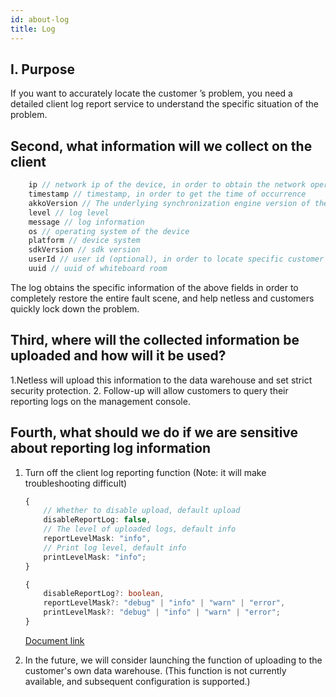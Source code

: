 ```yaml
---
id: about-log
title: Log
---
```


## I. Purpose

If you want to accurately locate the customer ’s problem, you need a detailed client log report service to understand the specific situation of the problem.

## Second, what information will we collect on the client

```ts
    ip // network ip of the device, in order to obtain the network operator
    timestamp // timestamp, in order to get the time of occurrence
    akkoVersion // The underlying synchronization engine version of the whiteboard, in order to obtain the problem version
    level // log level
    message // log information
    os // operating system of the device
    platform // device system
    sdkVersion // sdk version
    userId // user id (optional), in order to locate specific customer issues
    uuid // uuid of whiteboard room
```

The log obtains the specific information of the above fields in order to completely restore the entire fault scene, and help netless and customers quickly lock down the problem.

## Third, where will the collected information be uploaded and how will it be used?

1.Netless will upload this information to the data warehouse and set strict security protection.
2. Follow-up will allow customers to query their reporting logs on the management console.

## Fourth, what should we do if we are sensitive about reporting log information

1. Turn off the client log reporting function (Note: it will make troubleshooting difficult)

    ```ts
    {
        // Whether to disable upload, default upload
        disableReportLog: false,
        // The level of uploaded logs, default info
        reportLevelMask: "info",
        // Print log level, default info
        printLevelMask: "info";
    }

    {
        disableReportLog?: boolean,
        reportLevelMask?: "debug" | "info" | "warn" | "error",
        printLevelMask?: "debug" | "info" | "warn" | "error";
    }
    ```

    [Document link](docs/javascript/parameters/js-sdk#loggeroptions-log-report-configuration)

2. In the future, we will consider launching the function of uploading to the customer's own data warehouse. (This function is not currently available, and subsequent configuration is supported.)
